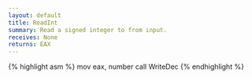 ```yaml
---
layout: default
title: ReadInt
summary: Read a signed integer to from input.
receives: None
returns: EAX
---
```

{% highlight asm %}
mov eax, number
call WriteDec
{% endhighlight %}